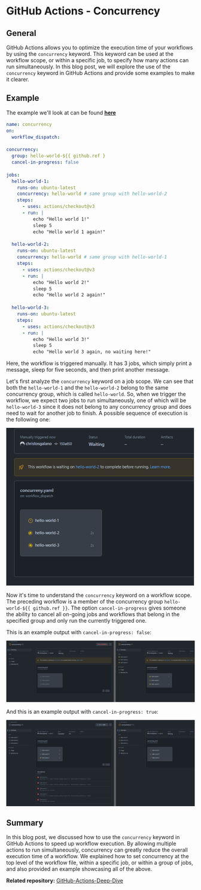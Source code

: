 # GitHub Actions - Concurrency

## General

GitHub Actions allows you to optimize the execution time of your workflows by using the `concurrency` keyword. This keyword can be used at the workflow scope, or within a specific job, to specify how many actions can run simultaneously. In this blog post, we will explore the use of the `concurrency` keyword in GitHub Actions and provide some examples to make it clearer.

## Example

The example we'll look at can be found [**here**](https://github.com/christosgalano/GitHub-Actions-Deep-Dive/blob/main/.github/workflows/concurreny.yaml)

```yaml
name: concurrency
on:
  workflow_dispatch:

concurrency:
  group: hello-world-${{ github.ref }
  cancel-in-progress: false

jobs:
  hello-world-1:
    runs-on: ubuntu-latest
    concurrency: hello-world # same group with hello-world-2
    steps:
      - uses: actions/checkout@v3
      - run: |
          echo "Hello world 1!"
          sleep 5
          echo "Hello world 1 again!"

  hello-world-2:
    runs-on: ubuntu-latest
    concurrency: hello-world # same group with hello-world-1
    steps:
      - uses: actions/checkout@v3
      - run: |
          echo "Hello world 2!"
          sleep 5
          echo "Hello world 2 again!"

  hello-world-3:
    runs-on: ubuntu-latest
    steps:
      - uses: actions/checkout@v3
      - run: |
          echo "Hello world 3!"
          sleep 5
          echo "Hello world 3 again, no waiting here!"

```

Here, the workflow is triggered manually. It has 3 jobs, which simply print a message, sleep for five seconds, and then print another message.

Let's first analyze the `concurrency` keyword on a job scope. We can see that both the `hello-world-1` and the `hello-world-2` belong to the same concurrency group, which is called `hello-world`. So, when we trigger the workflow, we expect two jobs to run simultaneously, one of which will be `hello-world-3` since it does not belong to any concurrency group and does need to wait for another job to finish. A possible sequence of execution is the following one:

![concurrency-job-scope](../../images/concurrency-job-scope.png)

Now it's time to understand the `concurrency` keyword on a workflow scope. The preceding workflow is a member of the concurrency group `hello-world-${{ github.ref }}`. The option `cancel-in-progress` gives someone the ability to cancel all on-going jobs and workflows that belong in the specified group and only run the currently triggered one.

This is an example output with `cancel-in-progress: false`:

![concurrency-workflow-scope-no-cancel](../../images/concurrency-workflow-scope-no-cancel.png)

And this is an example output with `cancel-in-progress: true`:

![concurrency-workflow-scope-with-cancel](../../images/concurrency-workflow-scope-with-cancel.png)

## Summary

In this blog post, we discussed how to use the `concurrency` keyword in GitHub Actions to speed up workflow execution. By allowing multiple actions to run simultaneously, concurrency can greatly reduce the overall execution time of a workflow. We explained how to set concurrency at the top level of the workflow file, within a specific job, or within a group of jobs, and also provided an example showcasing all of the above.

**Related repository:** [GitHub-Actions-Deep-Dive](https://github.com/christosgalano/GitHub-Actions-Deep-Dive)
